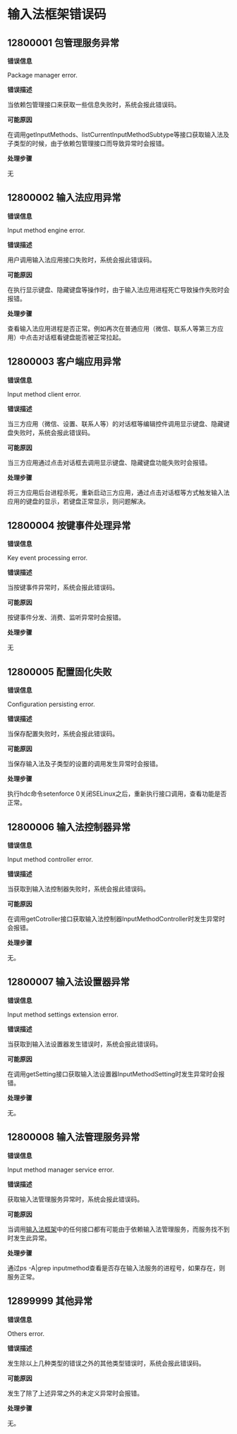 # 输入法框架错误码

## 12800001 包管理服务异常

**错误信息**

Package manager error.

**错误描述**

当依赖包管理接口来获取一些信息失败时，系统会报此错误码。

**可能原因**

在调用getInputMethods、listCurrentInputMethodSubtype等接口获取输入法及子类型的时候，由于依赖包管理接口而导致异常时会报错。

**处理步骤**

无

## 12800002 输入法应用异常

**错误信息**

Input method engine error.

**错误描述**

用户调用输入法应用接口失败时，系统会报此错误码。

**可能原因**

在执行显示键盘、隐藏键盘等操作时，由于输入法应用进程死亡导致操作失败时会报错。

**处理步骤**

查看输入法应用进程是否正常。例如再次在普通应用（微信、联系人等第三方应用）中点击对话框看键盘能否被正常拉起。

## 12800003 客户端应用异常

**错误信息**

Input method client error.

**错误描述**

当三方应用（微信、设置、联系人等）的对话框等编辑控件调用显示键盘、隐藏键盘失败时，系统会报此错误码。

**可能原因**

当三方应用通过点击对话框去调用显示键盘、隐藏键盘功能失败时会报错。

**处理步骤**

将三方应用后台进程杀死，重新启动三方应用，通过点击对话框等方式触发输入法应用的键盘的显示，若键盘正常显示，则问题解决。

## 12800004 按键事件处理异常

**错误信息**

Key event processing error.

**错误描述**

当按键事件异常时，系统会报此错误码。

**可能原因**

按键事件分发、消费、监听异常时会报错。

**处理步骤**

无

## 12800005 配置固化失败

**错误信息**

Configuration persisting error.

**错误描述**

当保存配置失败时，系统会报此错误码。

**可能原因**

当保存输入法及子类型的设置的调用发生异常时会报错。

**处理步骤**

执行hdc命令setenforce 0关闭SELinux之后，重新执行接口调用，查看功能是否正常。

## 12800006 输入法控制器异常

**错误信息**

Input method controller error.

**错误描述**

当获取到输入法控制器失败时，系统会报此错误码。

**可能原因**

在调用getCotroller接口获取输入法控制器InputMethodController时发生异常时会报错。

**处理步骤**

无。

## 12800007 输入法设置器异常

**错误信息**

Input method settings extension error.

**错误描述**

当获取到输入法设置器发生错误时，系统会报此错误码。

**可能原因**

在调用getSetting接口获取输入法设置器InputMethodSetting时发生异常时会报错。

**处理步骤**

无。

## 12800008 输入法管理服务异常

**错误信息**

Input method manager service error.

**错误描述**

获取输入法管理服务异常时，系统会报此错误码。

**可能原因**

当调用[输入法框架](../apis/js-apis-inputmethod.md)中的任何接口都有可能由于依赖输入法管理服务，而服务找不到时发生此异常。

**处理步骤**

通过ps -A|grep inputmethod查看是否存在输入法服务的进程号，如果存在，则服务正常。

## 12899999 其他异常

**错误信息**

Others error.

**错误描述**

发生除以上几种类型的错误之外的其他类型错误时，系统会报此错误码。

**可能原因**

发生了除了上述异常之外的未定义异常时会报错。

**处理步骤**

无。